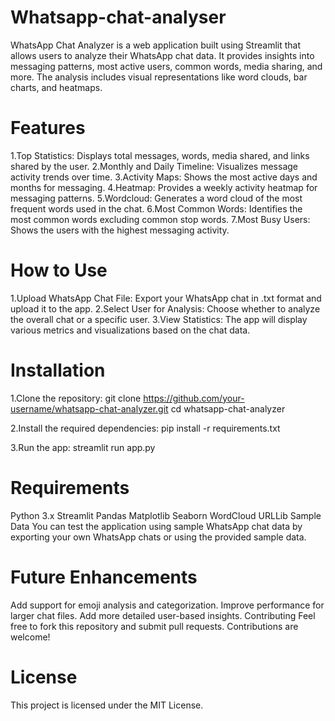 # Whatsapp-chat-analyser

WhatsApp Chat Analyzer is a web application built using Streamlit that allows users to analyze their WhatsApp chat data. It provides insights into messaging patterns, most active users, common words, media sharing, and more. The analysis includes visual representations like word clouds, bar charts, and heatmaps.

# Features
1.Top Statistics: Displays total messages, words, media shared, and links shared by the user.
2.Monthly and Daily Timeline: Visualizes message activity trends over time.
3.Activity Maps: Shows the most active days and months for messaging.
4.Heatmap: Provides a weekly activity heatmap for messaging patterns.
5.Wordcloud: Generates a word cloud of the most frequent words used in the chat.
6.Most Common Words: Identifies the most common words excluding common stop words.
7.Most Busy Users: Shows the users with the highest messaging activity.

# How to Use
1.Upload WhatsApp Chat File: Export your WhatsApp chat in .txt format and upload it to the app.
2.Select User for Analysis: Choose whether to analyze the overall chat or a specific user.
3.View Statistics: The app will display various metrics and visualizations based on the chat data.

# Installation
1.Clone the repository:
git clone https://github.com/your-username/whatsapp-chat-analyzer.git
cd whatsapp-chat-analyzer

2.Install the required dependencies:
pip install -r requirements.txt

3.Run the app:
streamlit run app.py

# Requirements
Python 3.x
Streamlit
Pandas
Matplotlib
Seaborn
WordCloud
URLLib
Sample Data
You can test the application using sample WhatsApp chat data by exporting your own WhatsApp chats or using the provided sample data.

# Future Enhancements
Add support for emoji analysis and categorization.
Improve performance for larger chat files.
Add more detailed user-based insights.
Contributing
Feel free to fork this repository and submit pull requests. Contributions are welcome!

# License
This project is licensed under the MIT License.
